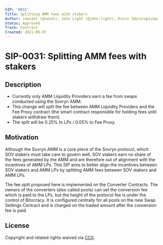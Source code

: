 ```yaml
---
SIP: '0031'
Title: Splitting AMM fees with stakers
Author: cowsant (@cwsnt), John Light (@john-light), Ororo (@ororopickpocket)  
Status: Approved
Track: Contract
Created: 2021-09-07
---
```


# SIP-0031: Splitting AMM fees with stakers

## Description

- Currently only AMM Liquidity Providers earn a fee from swaps conducted using the Sovryn AMM.  
- This change will split the fee between AMM Liquidity Providers and the Fee Proxy contract (the smart contract responsible for holding fees until stakers withdraw them).  
- The split will be 0.25% to LPs / 0.05% to Fee Proxy.  

## Motivation

Although the Sovryn AMM is a core piece of the Sovryn protocol, which SOV stakers must take care to govern well, SOV stakers earn no share of the fees generated by the AMM and are therefore out of alignment with the incentives of AMM LPs. This SIP aims to better align the incentives between SOV stakers and AMM LPs by splitting AMM fees between SOV stakers and AMM LPs.

The fee split proposed here is implemented on the Converter Contracts. The owners of the converters (also called pools) can set the conversion fee which is paid to the LPs, but the height of the protocol fee is under the control of Bitocracy. It is configured centrally for all pools on the new Swap Settings Contract and is charged on the traded amount after the conversion fee is paid.

## License
Copyright and related rights waived via [CC0](https://creativecommons.org/publicdomain/zero/1.0/).
